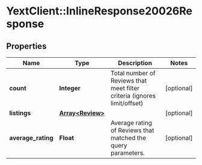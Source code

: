 # YextClient::InlineResponse20026Response

## Properties
Name | Type | Description | Notes
------------ | ------------- | ------------- | -------------
**count** | **Integer** | Total number of Reviews that meet filter criteria (ignores limit/offset) | [optional] 
**listings** | [**Array&lt;Review&gt;**](Review.md) |  | [optional] 
**average_rating** | **Float** | Average rating of Reviews that matched the query parameters. | [optional] 


